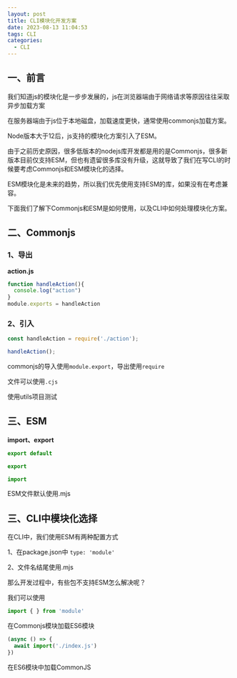 ```yaml
---
layout: post
title: CLI模块化开发方案
date: 2023-08-13 11:04:53
tags: CLI
categories:
  - CLI
---
```


## 一、前言

我们知道js的模块化是一步步发展的，js在浏览器端由于网络请求等原因往往采取异步加载方案

在服务器端由于js位于本地磁盘，加载速度更快，通常使用commonjs加载方案。

Node版本大于12后，js支持的模块化方案引入了ESM。

由于之前历史原因，很多低版本的nodejs库开发都是用的是Commonjs，很多新版本目前仅支持ESM，但也有遗留很多库没有升级，这就导致了我们在写CLI的时候要考虑Commonjs和ESM模块化的选择。

ESM模块化是未来的趋势，所以我们优先使用支持ESM的库，如果没有在考虑兼容。

下面我们了解下Commonjs和ESM是如何使用，以及CLI中如何处理模块化方案。

## 二、Commonjs

### 1、导出

**action.js**
```js
function handleAction(){
  console.log("action")
}
module.exports = handleAction
```

### 2、引入

```js
const handleAction = require('./action');

handleAction();
```

commonjs的导入使用`module.export`，导出使用`require`

文件可以使用`.cjs`

使用utils项目测试

## 三、ESM

**import、export**

```js
export default

export

import
```

ESM文件默认使用.mjs

## 三、CLI中模块化选择

在CLI中，我们使用ESM有两种配置方式

1、在package.json中 `type: 'module'`

2、文件名结尾使用.mjs

那么开发过程中，有些包不支持ESM怎么解决呢？

我们可以使用

```js
import { } from 'module'
```

在Commonjs模块加载ES6模块

```js
(async () => {
  await import('./index.js')
})
```

在ES6模块中加载CommonJS



